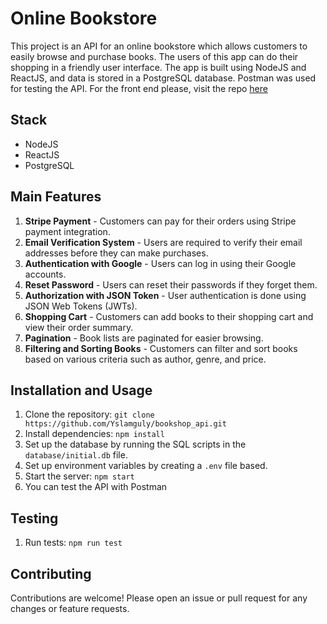 # Online Bookstore

This project is an API for an online bookstore which allows customers to easily browse and purchase books. The users of this app can do their shopping in a friendly user interface. The app is built using NodeJS and ReactJS, and data is stored in a PostgreSQL database. Postman was used for testing the API. For the front end please, visit the repo [here](https://github.com/Yslamguly/bookshop_front)

## Stack

- NodeJS
- ReactJS
- PostgreSQL

## Main Features

1. **Stripe Payment** - Customers can pay for their orders using Stripe payment integration.
2. **Email Verification System** - Users are required to verify their email addresses before they can make purchases.
3. **Authentication with Google** - Users can log in using their Google accounts.
4. **Reset Password** - Users can reset their passwords if they forget them.
5. **Authorization with JSON Token** - User authentication is done using JSON Web Tokens (JWTs).
6. **Shopping Cart** - Customers can add books to their shopping cart and view their order summary.
7. **Pagination** - Book lists are paginated for easier browsing.
8. **Filtering and Sorting Books** - Customers can filter and sort books based on various criteria such as author, genre, and price.

## Installation and Usage

1. Clone the repository: `git clone https://github.com/Yslamguly/bookshop_api.git`
2. Install dependencies: `npm install`
3. Set up the database by running the SQL scripts in the `database/initial.db` file.
4. Set up environment variables by creating a `.env` file based.
5. Start the server: `npm start`
6. You can test the API with Postman

## Testing

1. Run tests: `npm run test`

## Contributing

Contributions are welcome! Please open an issue or pull request for any changes or feature requests.

